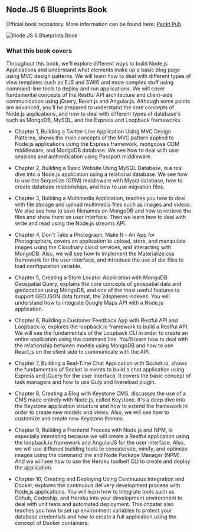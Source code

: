 Node.JS 6 Blueprints Book
---
Official book repository. More information can be found here: [Packt Pub](https://www.packtpub.com/web-development/nodejs-6x-blueprints)

![Node.JS 6 Blueprints Book](http://www.newaeonweb.com.br/assets/images/Node%206%20Blueprints.jpg)


### What this book covers
Throughout this book, we'll explore different ways to build Node.js Applications and understand what elements make up a basic blog page using MVC design patterns. We will learn how to deal with different types of view templates such as EJS and SWIG and more complex stuff using command-line tools to deploy and run applications.
We will cover fundamental concepts of the Restful API architecture and client-side communication using jQuery, React.js and Angular.js.
Although some points are advanced, you'll be prepared to understand the core concepts of Node.js applications, and how to deal with different types of database's such as MongoDB, MySQL, and the Express and Loopback frameworks.


* Chapter 1, Building a Twitter-Like Application Using MVC Design Patterns, shows the main concepts of the MVC pattern applied to Node.js applications using the Express framework, mongoose ODM middleware, and MongoDB database. We see how to deal with user sessions and authentication using Passport middleware.

* Chapter 2, Building a Basic Website Using MySQL Database, is a real dive into a Node.js application using a relational database. We see how to use the Sequelize (ORM) middleware with Mysql database, how to create database relationships, and how to use migration files.

* Chapter 3, Building a Multimedia Application, teaches you how to deal with file storage and upload multimedia files such as images and videos. We also see how to save filenames on MongoDB and how to retrieve the files and show them on user interface. Then we
learn how to deal with write and read using the Node.js streams API.

* Chapter 4, Don't Take a Photograph, Make It – An App for Photographers, covers an application to upload, store, and manipulate images using the Cloudnary cloud services, and interacting with MongoDB. Also, we will see how to implement the Materialize.css framework for the user interface, and introduce the use of dot files to load configuration variable.

* Chapter 5, Creating a Store Locator Application with MongoDB Geospatial Query, explains the core concepts of geospatial data and geolocation using MongoDB, and one of the most useful features to support GEOJSON data format, the 2dspheres indexes. You will understand how to integrate Google Maps API with a Node.js application.

* Chapter 6, Building a Customer Feedback App with Restful API and Loopback.io, explores the loopback.io framework to build a Restful API. We will see the fundamentals of the Loopback CLI in order to create an entire application using the command line. You'll learn how to deal with the relationship between models using MongoDB and how to use React.js on the client side to communicate with the API.

* Chapter 7, Building a Real-Time Chat Application with Socket.io, shows the fundamentals of Socket.io events to build a chat application using Express and jQuery for the user interface. It covers the basic concept of task managers and how to use Gulp and livereload plugin.

* Chapter 8, Creating a Blog with Keystone CMS, discusses the use of a CMS made entirely with Node.js, called Keystone. It's a deep dive into the Keystone application structure and how to extend the framework in order to create new models and views. Also, we will see how to customize and create new Keystone themes.

* Chapter 9, Building a Frontend Process with Node.js and NPM, is especially interesting because we will create a Restful application using the loopback.io framework and AngularJS for the user interface. Also, we will use different building tools to concatenate, minify, and optimize images using the command line and Node Package Manager (NPM). And we will see how to use the Heroku toolbelt CLI to create and deploy the application.

* Chapter 10, Creating and Deploying Using Continuous Integration and Docker, explores the continuous delivery development process with Node.js applications. You will learn how to integrate tools such as Github, Codeship, and Heroku into your development environment to deal with unit tests and automated deployment. This chpater also teaches you how to set up environment variables to protect your database credentials and how to create a full application using the concept of Docker containers.
